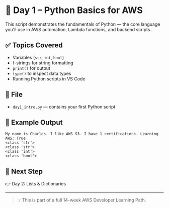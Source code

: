 # 🐍 Day 1 – Python Basics for AWS

This script demonstrates the fundamentals of Python — the core language you'll use in AWS automation, Lambda functions, and backend scripts.

## ✅ Topics Covered
- Variables (`str`, `int`, `bool`)
- f-strings for string formatting
- `print()` for output
- `type()` to inspect data types
- Running Python scripts in VS Code

## 📁 File
- `day1_intro.py` — contains your first Python script

## 📌 Example Output

```
My name is Charles. I like AWS S3. I have 1 certifications. Learning AWS: True
<class 'str'>
<class 'str'>
<class 'int'>
<class 'bool'>
```

## 🚀 Next Step
👉 Day 2: Lists & Dictionaries

---

> 💡 This is part of a full 14-week AWS Developer Learning Path.